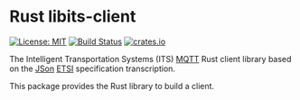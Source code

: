 # Rust libits-client

[![License: MIT](https://img.shields.io/badge/License-MIT-yellow.svg)](https://opensource.org/licenses/MIT)
[![Build Status](https://github.com/Orange-OpenSource/its-client/workflows/Rust/badge.svg)](https://github.com/Orange-OpenSource/its-client/actions)
[![crates.io](https://img.shields.io/crates/v/libits-client)](https://crates.io/crates/libits-client)

The Intelligent Transportation Systems (ITS) [MQTT](https://mqtt.org/) Rust client library based on
the [JSon](https://www.json.org) [ETSI](https://www.etsi.org/committee/its) specification transcription.

This package provides the Rust library to build a client.

